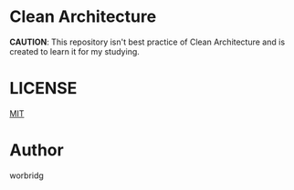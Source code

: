 # Clean Architecture

**CAUTION**: This repository isn't best practice of Clean Architecture and is created to learn it for my studying.

# LICENSE

[MIT](./LICENSE)

# Author

worbridg
